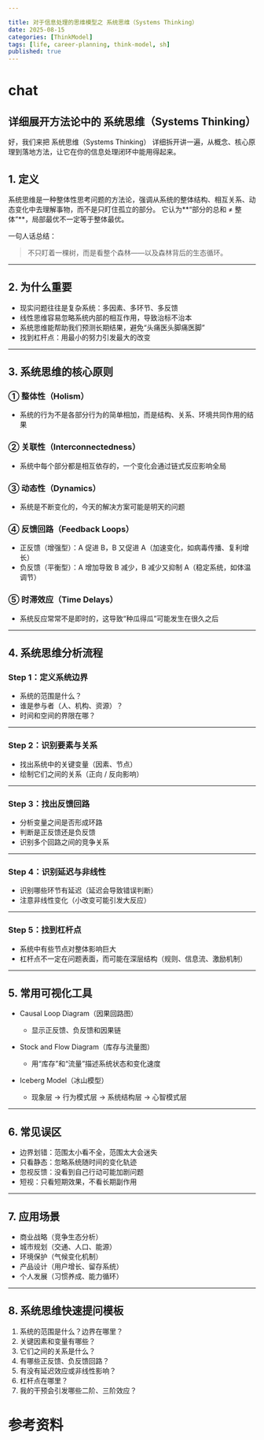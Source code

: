 ```yaml
---

title: 对于信息处理的思维模型之 系统思维（Systems Thinking）
date: 2025-08-15
categories: [ThinkModel]
tags: [life, career-planning, think-model, sh]
published: true
---
```




# chat

## 详细展开方法论中的 系统思维（Systems Thinking）

好，我们来把 系统思维（Systems Thinking） 详细拆开讲一遍，从概念、核心原理到落地方法，让它在你的信息处理闭环中能用得起来。

## 1. 定义

系统思维是一种整体性思考问题的方法论，强调从系统的整体结构、相互关系、动态变化中去理解事物，而不是只盯住孤立的部分。
它认为\*\*“部分的总和 ≠ 整体”\*\*，局部最优不一定等于整体最优。

一句人话总结：

> 不只盯着一棵树，而是看整个森林——以及森林背后的生态循环。

---

## 2. 为什么重要

* 现实问题往往是复杂系统：多因素、多环节、多反馈
* 线性思维容易忽略系统内部的相互作用，导致治标不治本
* 系统思维能帮助我们预测长期结果，避免“头痛医头脚痛医脚”
* 找到杠杆点：用最小的努力引发最大的改变

---

## 3. 系统思维的核心原则

### ① 整体性（Holism）

* 系统的行为不是各部分行为的简单相加，而是结构、关系、环境共同作用的结果

### ② 关联性（Interconnectedness）

* 系统中每个部分都是相互依存的，一个变化会通过链式反应影响全局

### ③ 动态性（Dynamics）

* 系统是不断变化的，今天的解决方案可能是明天的问题

### ④ 反馈回路（Feedback Loops）

* 正反馈（增强型）：A 促进 B，B 又促进 A（加速变化，如病毒传播、复利增长）
* 负反馈（平衡型）：A 增加导致 B 减少，B 减少又抑制 A（稳定系统，如体温调节）

### ⑤ 时滞效应（Time Delays）

* 系统反应常常不是即时的，这导致“种瓜得瓜”可能发生在很久之后

---

## 4. 系统思维分析流程

### Step 1：定义系统边界

* 系统的范围是什么？
* 谁是参与者（人、机构、资源）？
* 时间和空间的界限在哪？

---

### Step 2：识别要素与关系

* 找出系统中的关键变量（因素、节点）
* 绘制它们之间的关系（正向 / 反向影响）

---

### Step 3：找出反馈回路

* 分析变量之间是否形成环路
* 判断是正反馈还是负反馈
* 识别多个回路之间的竞争关系

---

### Step 4：识别延迟与非线性

* 识别哪些环节有延迟（延迟会导致错误判断）
* 注意非线性变化（小改变可能引发大反应）

---

### Step 5：找到杠杆点

* 系统中有些节点对整体影响巨大
* 杠杆点不一定在问题表面，而可能在深层结构（规则、信息流、激励机制）

---

## 5. 常用可视化工具

* Causal Loop Diagram（因果回路图）

  * 显示正反馈、负反馈和因果链
* Stock and Flow Diagram（库存与流量图）

  * 用“库存”和“流量”描述系统状态和变化速度
* Iceberg Model（冰山模型）

  * 现象层 → 行为模式层 → 系统结构层 → 心智模式层

---

## 6. 常见误区

* 边界划错：范围太小看不全，范围太大会迷失
* 只看静态：忽略系统随时间的变化轨迹
* 忽视反馈：没看到自己行动可能加剧问题
* 短视：只看短期效果，不看长期副作用

---

## 7. 应用场景

* 商业战略（竞争生态分析）
* 城市规划（交通、人口、能源）
* 环境保护（气候变化机制）
* 产品设计（用户增长、留存系统）
* 个人发展（习惯养成、能力循环）

---

## 8. 系统思维快速提问模板

1. 系统的范围是什么？边界在哪里？
2. 关键因素和变量有哪些？
3. 它们之间的关系是什么？
4. 有哪些正反馈、负反馈回路？
5. 有没有延迟效应或非线性影响？
6. 杠杆点在哪里？
7. 我的干预会引发哪些二阶、三阶效应？


# 参考资料

